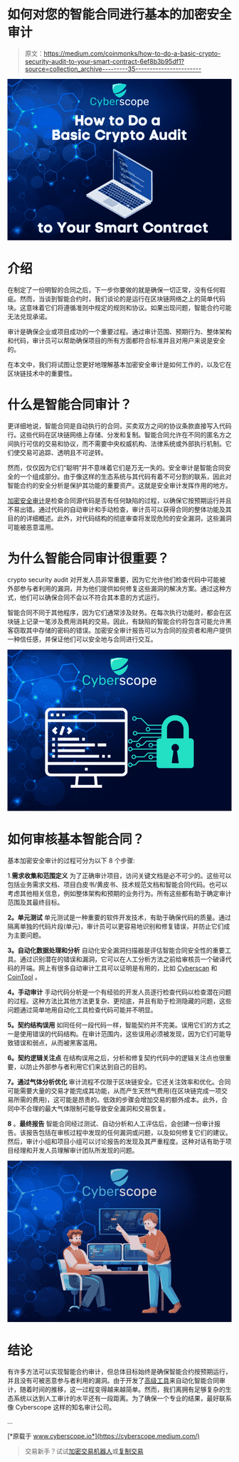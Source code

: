 # 如何对您的智能合同进行基本的加密安全审计

> 原文：<https://medium.com/coinmonks/how-to-do-a-basic-crypto-security-audit-to-your-smart-contract-6ef8b3b95df1?source=collection_archive---------35----------------------->

![](img/24afe4549cbe9b078de876784b5ea085.png)

# 介绍

在制定了一份明智的合同之后，下一步你要做的就是确保一切正常，没有任何瑕疵。然而，当谈到智能合约时，我们谈论的是运行在区块链网络之上的简单代码块。这意味着它们将遵循准则中规定的规则和协议。如果出现问题，智能合约可能无法兑现承诺。

审计是确保企业或项目成功的一个重要过程。通过审计范围、预期行为、整体架构和代码，审计员可以帮助确保项目的所有方面都符合标准并且对用户来说是安全的。

在本文中，我们将试图让您更好地理解基本加密安全审计是如何工作的，以及它在区块链技术中的重要性。

# 什么是智能合同审计？

更详细地说，智能合同是自动执行的合同，买卖双方之间的协议条款直接写入代码行。这些代码在区块链网络上存储、分发和复制。智能合同允许在不同的匿名方之间执行可信的交易和协议，而不需要中央权威机构、法律系统或外部执行机制。它们使交易可追踪、透明且不可逆转。

然而，仅仅因为它们“聪明”并不意味着它们是万无一失的。安全审计是智能合同安全的一个组成部分。由于像这样的生态系统与其代码有着不可分割的联系，因此对智能合约的安全分析是保护其功能的重要资产。这就是安全审计发挥作用的地方。

[加密安全审计](https://www.cyberscope.io/#audit)是检查合同源代码是否有任何缺陷的过程，以确保它按预期运行并且不易出错。通过代码的自动审计和手动检查，审计员可以获得合同的整体功能及其目的的详细概述。此外，对代码结构的彻底审查将发现危险的安全漏洞，这些漏洞可能被恶意滥用。

# 为什么智能合同审计很重要？

crypto security audit 对开发人员非常重要，因为它允许他们检查代码中可能被外部参与者利用的漏洞，并为他们提供如何修复这些漏洞的解决方案。通过这种方式，他们可以确保合同不会以不符合其本意的方式运行。

智能合同不同于其他程序，因为它们通常涉及财务。在每次执行功能时，都会在区块链上记录一笔涉及费用消耗的交易。因此，有缺陷的智能合约将包含可能允许黑客窃取其中存储的密码的错误。加密安全审计报告可以为合同的投资者和用户提供一种信任感，并保证他们可以安全地与合同进行交互。

![](img/3675084fc2d9834fc0696c747dfc0c97.png)

# 如何审核基本智能合同？

基本加密安全审计的过程可分为以下 8 个步骤:

1.**需求收集和范围定义** 为了正确审计项目，访问关键文档是必不可少的。这些可以包括业务需求文档、项目白皮书/黄皮书、技术规范文档和智能合同代码。也可以考虑其他相关信息，例如整体架构和预期的业务行为。所有这些都有助于确定审计范围及其最终目标。

**2。单元测试**
单元测试是一种重要的软件开发技术，有助于确保代码的质量。通过隔离单独的代码片段(单元)，审计员可以更容易地识别和修复错误，并防止它们成为主要问题。

**3。自动化数据处理和分析** 自动化安全漏洞扫描器是评估智能合同安全性的重要工具。通过识别潜在的错误和漏洞，它可以在人工分析方法之前给审核员一个破译代码的开端。网上有很多自动审计工具可以证明是有用的，比如 [Cyberscan](https://www.cyberscope.io/cyberscan) 和 [CoinTool](https://cointool.app/audit) 。

**4。手动审计** 手动代码分析是一个有经验的开发人员逐行检查代码以检查潜在问题的过程。这种方法比其他方法更复杂、更彻底，并且有助于检测隐藏的问题，这些问题通过简单地用自动化工具检查代码可能并不明显。

**5。契约结构误用** 如同任何一段代码一样，智能契约并不完美。误用它们的方式之一是使用错误的代码结构。在审计范围内，这些误用必须被发现，因为它们可能导致错误和弱点，从而被黑客滥用。

**6。契约逻辑关注点**
在结构误用之后，分析和修复契约代码中的逻辑关注点也很重要，以防止外部参与者利用它们来达到自己的目的。

**7。通过气体分析优化** 审计流程不仅限于区块链安全。它还关注效率和优化。合同可能需要大量的交易才能完成其功能，从而产生天然气费用(在区块链完成一项交易所需的费用)，这可能是昂贵的。低效的步骤会增加交易的额外成本。此外，合同中不合理的最大气体限制可能导致安全漏洞和交易恢复。

**8** 。**最终报告** 智能合同经过测试、自动分析和人工评估后，会创建一份审计报告。该报告包括在审核过程中发现的任何漏洞或问题，以及如何修复它们的建议。然后，审计小组和项目小组可以讨论报告的发现及其严重程度。这种对话有助于项目经理和开发人员理解审计团队所发现的问题。

![](img/b17ab2394e4770de11cfe035a41e4f58.png)

# 结论

有许多方法可以实现智能合约审计，但总体目标始终是确保智能合约按预期运行，并且没有可被恶意参与者利用的漏洞。由于开发了[高级工具](https://www.cyberscope.io/blog/free-smart-contract-audit-tools-for-investors)来自动化智能合同审计，随着时间的推移，这一过程变得越来越简单。然而，我们离拥有足够复杂的生态系统以达到人工审计的水平还有一段距离。为了确保一个专业的结果，最好联系像 Cyberscope 这样的知名审计公司。

*…*

[*原载于 www.cyberscope.io*](https://cyberscope.medium.com/)

> 交易新手？试试[加密交易机器人](/coinmonks/crypto-trading-bot-c2ffce8acb2a)或[复制交易](/coinmonks/top-10-crypto-copy-trading-platforms-for-beginners-d0c37c7d698c)
